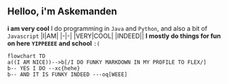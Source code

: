 ## Helloo, i'm Askemanden
__i am very cool__
I do programming in `Java` and `Python`, and also a bit of `Javascript`
|I|AM|
|-|-|
|VERY|COOL|
|INDEED||
**I mostly do things for fun on here** __**`YIPPEEEE`**__
__and school__ `:(`
```mermaid
flowchart TD
a((I AM NICE))-->b[/I DO FUNKY MARKDOWN IN MY PROFILE TO FLEX/]
b-- YES I DO --xc{hehe}
b-- AND IT IS FUNKY INDEED ---oq[WEEE]
```
<!---
Askemanden/Askemanden is a ✨ special ✨ repository because its `README.md` (this file) appears on your GitHub profile.
You can click the Preview link to take a look at your changes.
--->

